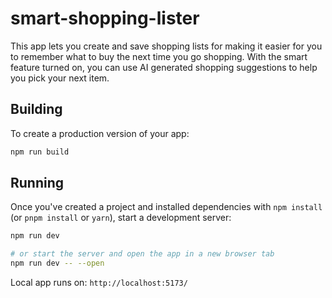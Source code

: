 # smart-shopping-lister

This app lets you create and save shopping lists for making it easier for you to remember what to buy the next time you go shopping. With the smart feature turned on, you can use AI generated shopping suggestions to help you pick your next item.

## Building

To create a production version of your app:

```bash
npm run build
```

## Running

Once you've created a project and installed dependencies with `npm install` (or `pnpm install` or `yarn`), start a development server:

```bash
npm run dev

# or start the server and open the app in a new browser tab
npm run dev -- --open
```

Local app runs on: `http://localhost:5173/`
